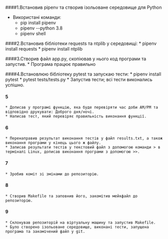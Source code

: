 
####1.Встановив pipenv та створив ізольоване середовище для Python
* Використані команди:
    * pip install pipenv
    * pipenv --python 3.8
    * pipenv shell

####2.Встановив бібліотеки requests та ntplib у середовищі:
    * pipenv install requests
    * pipenv install ntplib
    
####3.Створив файл app.py, скопіював у нього код програми та запустив.
    * Програма працює правильно
    
####4.Встановлюю бібліотеку pytest та запускаю тести:
    * pipenv install pytest
    * pytest tests/tests.py
    * Запустив тести; всі тести виконались успішно.
#### 5
    * Дописав у програмі функцію, яка буде перевіряти час доби AM/PM та відповідно друкувати: Доброго дня/ночі.
    * Написав тест, який перевіряє правильність виконання функції.
#### 6 
    * Перенаправив результат виконання тестів у файл results.txt, а також виконання програми у кінець цього ж файлу.
    * Записав результати тестів у текстовий файл з допомогою команди > в терміналі Linux, дописав виконання програми з допомогою >>.
#### 7
    * Зробив коміт зі змінами до репозиторію.
#### 8
    * Створив Makefile та заповнив його, закомітив мейкфайл до репозиторію.
#### 9
    * Склонував репозиторій на віртуальну машину та запустив Makefile.
    * Було створено ізольоване середовище, виконані тести, запущена програма та закомічений файл у git.
